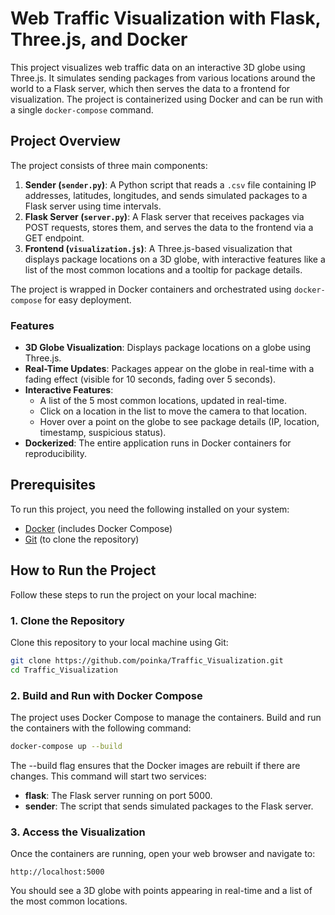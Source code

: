 # Web Traffic Visualization with Flask, Three.js, and Docker

This project visualizes web traffic data on an interactive 3D globe using Three.js. It simulates sending packages from various locations around the world to a Flask server, which then serves the data to a frontend for visualization. The project is containerized using Docker and can be run with a single `docker-compose` command.

## Project Overview

The project consists of three main components:
1. **Sender (`sender.py`)**: A Python script that reads a `.csv` file containing IP addresses, latitudes, longitudes, and sends simulated packages to a Flask server using time intervals.
2. **Flask Server (`server.py`)**: A Flask server that receives packages via POST requests, stores them, and serves the data to the frontend via a GET endpoint.
3. **Frontend (`visualization.js`)**: A Three.js-based visualization that displays package locations on a 3D globe, with interactive features like a list of the most common locations and a tooltip for package details.

The project is wrapped in Docker containers and orchestrated using `docker-compose` for easy deployment.

### Features
- **3D Globe Visualization**: Displays package locations on a globe using Three.js.
- **Real-Time Updates**: Packages appear on the globe in real-time with a fading effect (visible for 10 seconds, fading over 5 seconds).
- **Interactive Features**:
  - A list of the 5 most common locations, updated in real-time.
  - Click on a location in the list to move the camera to that location.
  - Hover over a point on the globe to see package details (IP, location, timestamp, suspicious status).
- **Dockerized**: The entire application runs in Docker containers for reproducibility.

## Prerequisites

To run this project, you need the following installed on your system:
- [Docker](https://www.docker.com/get-started) (includes Docker Compose)
- [Git](https://git-scm.com/downloads) (to clone the repository)

## How to Run the Project

Follow these steps to run the project on your local machine:

### 1. Clone the Repository
Clone this repository to your local machine using Git:

```bash
git clone https://github.com/poinka/Traffic_Visualization.git
cd Traffic_Visualization
```

### 2. Build and Run with Docker Compose
The project uses Docker Compose to manage the containers. Build and run the containers with the following command:

```bash
docker-compose up --build
```

The --build flag ensures that the Docker images are rebuilt if there are changes.
This command will start two services:

- **flask**: The Flask server running on port 5000.
- **sender**: The script that sends simulated packages to the Flask server.

### 3. Access the Visualization
Once the containers are running, open your web browser and navigate to:

```text
http://localhost:5000

```

You should see a 3D globe with points appearing in real-time and a list of the most common locations.
